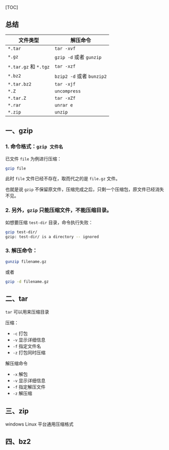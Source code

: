 [TOC]

## 总结

文件类型 | 解压命令
---  | ---
`*.tar` | `tar -xvf`
`*.gz` | `gzip -d` 或者 `gunzip`
`*.tar.gz` 和 `*.tgz` | `tar -xzf`
`*.bz2` | `bzip2 -d` 或者 `bunzip2`
`*.tar.bz2` | `tar -xjf`
`*.Z` | `uncompress`
`*.tar.Z` | `tar -xZf`
`*.rar` | `unrar e`
`*.zip` | `unzip`

## 一、gzip 

### 1. 命令格式：`gzip 文件名`

已文件 `file` 为例进行压缩：

```bash
gzip file
```

此时 `file` 文件已经不存在，取而代之的是 `file.gz` 文件。

也就是说 `gzip` 不保留原文件，压缩完成之后，只剩一个压缩包，原文件已经消失不见。

### 2. 另外，`gzip` 只能压缩文件，不能压缩目录。

如想要压缩 `test-dir` 目录，命令执行失败：

```bash
gzip test-dir/
gzip: test-dir/ is a directory -- ignored
```

### 3. 解压命令：


```bash
gunzip filename.gz
```

或者

```bash
gzip -d filename.gz
```


## 二、tar


`tar` 可以用来压缩目录 

压缩：

- `-c` 打包
- `-v` 显示详细信息
- `-f` 指定文件名
- `-z` 打包同时压缩

解压缩命令

- `-x` 解包
- `-v` 显示详细信息
- `-f` 指定解压文件
- `-z` 解压缩

## 三、zip

windows Linux 平台通用压缩格式

## 四、bz2
